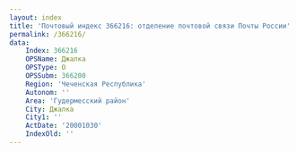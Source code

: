 ```yaml
---
layout: index
title: 'Почтовый индекс 366216: отделение почтовой связи Почты России'
permalink: /366216/
data:
    Index: 366216
    OPSName: Джалка
    OPSType: О
    OPSSubm: 366200
    Region: 'Чеченская Республика'
    Autonom: ''
    Area: 'Гудермесский район'
    City: Джалка
    City1: ''
    ActDate: '20001030'
    IndexOld: ''
---
```

